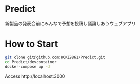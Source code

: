 # Predict
新製品の発表会前にみんなで予想を投稿し議論しあうウェブアプリ

# How to Start
```bash
git clone git@github.com:KOKI9861/Predict.git
cd Predict/devcontainer
docker-compose up -d
```
Access http://localhost:3000